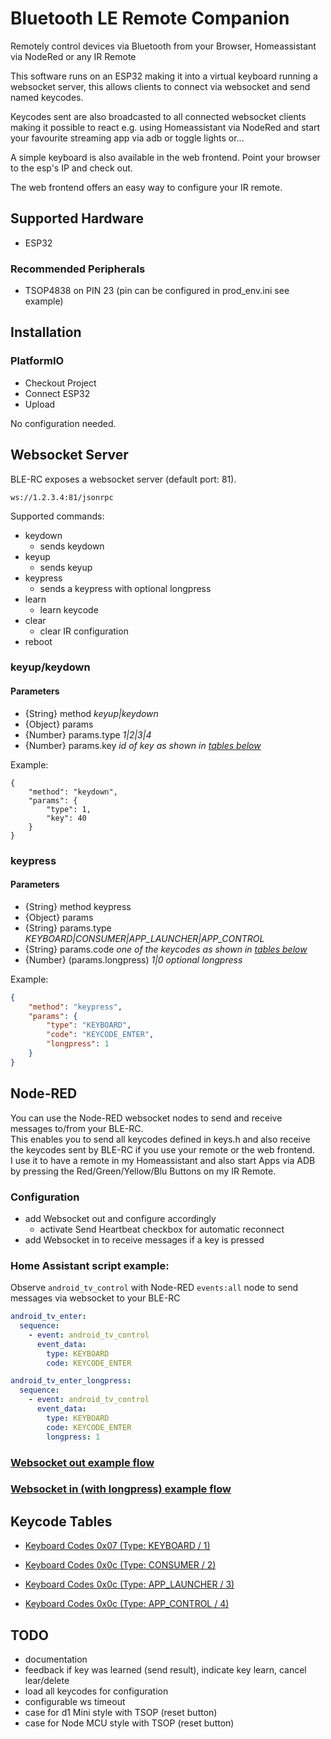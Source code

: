 # Bluetooth LE Remote Companion

Remotely control devices via Bluetooth from your Browser, Homeassistant via NodeRed or any IR Remote 

This software runs on an ESP32 making it into a virtual keyboard running a websocket server, this allows clients to connect via websocket and send named keycodes.

Keycodes sent are also broadcasted to all connected websocket clients making it possible to react 
e.g. using Homeassistant via NodeRed and start your favourite streaming app via adb or toggle lights or...

A simple keyboard is also available in the web frontend. Point your browser to the esp's IP and check out.

The web frontend offers an easy way to configure your IR remote.

## Supported Hardware
* ESP32

### Recommended Peripherals
* TSOP4838 on PIN 23 (pin can be configured in prod_env.ini see example)

## Installation
### PlatformIO
* Checkout Project
* Connect ESP32
* Upload

No configuration needed.

## Websocket Server
BLE-RC exposes a websocket server (default port: 81).
```
ws://1.2.3.4:81/jsonrpc
```
Supported commands:
* keydown
  * sends keydown
* keyup
  * sends keyup
* keypress
  * sends a keypress with optional longpress
* learn
  * learn keycode
* clear
  * clear IR configuration
* reboot

### keyup/keydown
#### Parameters
* {String} method <i>keyup|keydown</i>
* {Object} params
* {Number} params.type <i>1|2|3|4</i>
* {Number} params.key <i>id of key as shown in [tables below](#keycode-tables)</i>

Example:
```jsonby
{
    "method": "keydown",
    "params": {
        "type": 1,
        "key": 40
    } 
}
```
### keypress
#### Parameters
* {String} method keypress
* {Object} params
* {String} params.type <i>KEYBOARD|CONSUMER|APP_LAUNCHER|APP_CONTROL</i>
* {String} params.code <i>one of the keycodes as shown in [tables below](#keycode-tables)</i>
* {Number} (params.longpress) <i>1|0 optional longpress</i>

Example:
```json
{
    "method": "keypress",
    "params": {
        "type": "KEYBOARD",
        "code": "KEYCODE_ENTER",
        "longpress": 1
    } 
}
```
## Node-RED
You can use the Node-RED websocket nodes to send and receive messages to/from your BLE-RC.  
This enables you to send all keycodes defined in keys.h and also receive the keycodes sent by BLE-RC if you use your remote or the web frontend.  
I use it to have a remote in my Homeassistant and also start Apps via ADB by pressing the Red/Green/Yellow/Blu Buttons on my IR Remote.
### Configuration
* add Websocket out and configure accordingly
  * activate Send Heartbeat checkbox for automatic reconnect
* add Websocket in to receive messages if a key is pressed

### Home Assistant script example:
Observe `android_tv_control` with Node-RED `events:all` node to send messages via websocket to your BLE-RC
```yaml
android_tv_enter:
  sequence:
    - event: android_tv_control
      event_data:
        type: KEYBOARD
        code: KEYCODE_ENTER

android_tv_enter_longpress:
  sequence:
    - event: android_tv_control
      event_data:
        type: KEYBOARD
        code: KEYCODE_ENTER
        longpress: 1
```
### [Websocket out example flow](/doc/node-red/websocket-out-flow.json)
### [Websocket in (with longpress) example flow](/doc/node-red/websocket-in-flow.json)

## Keycode Tables
* [Keyboard Codes 0x07 (Type: KEYBOARD / 1)](/doc/keycodes/keyboard.md)
* [Keyboard Codes 0x0c (Type: CONSUMER / 2)](/doc/keycodes/consumer.md)
* [Keyboard Codes 0x0c (Type: APP_LAUNCHER / 3)](/doc/keycodes/app-launcher.md)

* [Keyboard Codes 0x0c (Type: APP_CONTROL / 4)](/doc/keycodes/app-control.md)
## TODO
* documentation
* feedback if key was learned (send result), indicate key learn, cancel lear/delete
* load all keycodes for configuration
* configurable ws timeout
* case for d1 Mini style with TSOP (reset button)
* case for Node MCU style with TSOP (reset button)